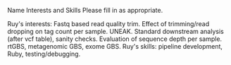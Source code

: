 Name Interests and Skills 
Please fill in as appropriate.

Ruy's interests: Fastq based read quality trim. Effect of trimming/read dropping on tag count per sample. UNEAK. Standard downstream analysis (after vcf table), sanity checks. Evaluation of sequence depth per sample. rtGBS, metagenomic GBS, exome GBS.
Ruy's skills: pipeline development, Ruby, testing/debugging.
